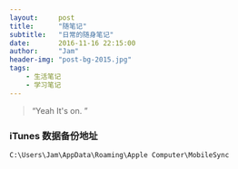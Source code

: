 ```yaml
---
layout:     post
title:      "随笔记"
subtitle:   "日常的随身笔记"
date:       2016-11-16 22:15:00
author:     "Jam"
header-img: "post-bg-2015.jpg"
tags:
    - 生活笔记
    - 学习笔记
---
```


> “Yeah It's on. ”

<!-- more -->
### iTunes 数据备份地址
`C:\Users\Jam\AppData\Roaming\Apple Computer\MobileSync`
